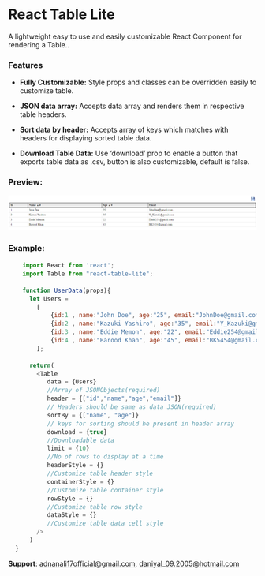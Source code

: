 # React Table Lite

A lightweight easy to use and easily customizable React Component for rendering a Table..

### Features

 - **Fully Customizable:**
    Style props and classes can be overridden easily to customize table.

 - **JSON data array:**
    Accepts data array and renders them in respective table headers.
    
 - **Sort data by header:**
    Accepts array of keys which matches with headers for displaying sorted table data.    

 - **Download Table Data:**
    Use ‘download’ prop to enable a button that exports table data as .csv, button is also customizable, default is false.

  ### Preview:  
 <img src="https://github.com/adnanali17official/react-table-lite/blob/master/public/preview.png" alt="react-table-lite-preview" />

 ### Example:
```js  
    import React from 'react';
    import Table from "react-table-lite";
    
    function UserData(props){
      let Users = 
        [
            {id:1 , name:"John Doe", age:"25", email:"JohnDoe@gmail.com"},
            {id:2 , name:"Kazuki Yashiro", age:"35", email:"Y_Kazuki@gmail.com"},
            {id:3 , name:"Eddie Memon", age:"22", email:"Eddie254@gmail.com"},
            {id:4 , name:"Barood Khan", age:"45", email:"BK5454@gmail.com"},
        ];
	
      return(
        <Table
           data = {Users}		
           //Array of JSONObjects(required)
           header = {["id","name","age","email"]}  
           // Headers should be same as data JSON(required)
           sortBy = {["name", "age"]}
           // keys for sorting should be present in header array
           download = {true}
           //Downloadable data 
           limit = {10}
           //No of rows to display at a time
           headerStyle = {}
           //Customize table header style
           containerStyle = {}
           //Customize table container style
           rowStyle = {}
           //Customize table row style
           dataStyle = {}
           //Customize table data cell style
        />
      )
  }
```
**Support**:  adnanali17official@gmail.com, daniyal_09.2005@hotmail.com
